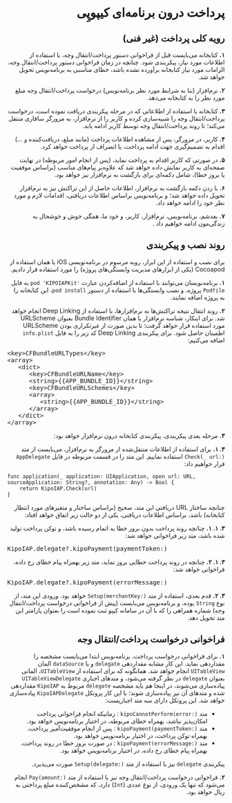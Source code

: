 <h1 dir='rtl'>پرداخت درون برنامه‌ای کیپوپِی</h1>

<h2 dir='rtl'>رویه کلی پرداخت (غیر فنی)</h2>
<p dir='rtl'>
  <b>۱.</b> کتابخانه می‌بایست قبل از فراخوانی دستور پرداخت/انتقال وجه، با استفاده از اطلاعات مورد نیاز، پیکربندی شود. چنانچه در زمان فراخوانی دستور پرداخت/انتقال وجه، الزامات مورد نیاز کتابخانه برآورده نشده باشد، خطای مناسبی به برنامه‌نویس تحویل خواهد شد.
</p>
<p dir='rtl'>
  <b>۲.</b> نرم‌افزار (بنا به شرایط مورد نظر برنامه‌نویس) درخواست پرداخت/انتقال وجه مبلغ مورد نظر را به کتابخانه می‌دهد.
</p>
<p dir='rtl'>
  <b>۳.</b> کتابخانه با استفاده از اطلاعاتی که در مرحله پیکربندی دریافت نموده است، درخواست پرداخت/انتقال وجه را شبیه‌سازی کرده و کاربر را از نرم‌افزار، به مرورگر سافاری منتقل می‌کند؛ تا روند پرداخت/انتقال وجه توسط کاربر ادامه یابد.
</p>
<p dir='rtl'>
  <b>۴.</b> کاربر، در مرورگر، پس از مشاهده اطلاعات پرداخت (مانند مبلغ، دریافت‌کننده و …) اقدام به تصمیم‌گیری جهت ادامه پرداخت، یا انصراف از پرداخت خواهد کرد.
</p>
<p dir='rtl'>
  <b>۵.</b> در صورتی که کاربر اقدام به پرداخت نماید، (پس از انجام امور مربوطه) در نهایت صفحه‌ای به کاربر نمایش داده خواهد شد که علاوه‌بر پیام‌های مناسب (براساس موفقیت یا بروز خطا)، شامل دکمه‌ای برای بازگشت به نرم‌افزار نیز خواهد بود.
</p>
<p dir='rtl'>
  <b>۶.</b> با زدن دکمه بازگشت به نرم‌افزار، اطلاعات حاصل از این تراکنش نیز به نرم‌افزار تحویل داده خواهد شد؛ و برنامه‌نویس براساس اطلاعات دریافتی، اقدامات لازم و مورد نظر خود را ادامه خواهد داد.
</p>
<p dir='rtl'>
  <b>۷.</b> بعدشم، برنامه‌نویس، نرم‌افزار، کاربر، و خود ما، همگی خوش و خوشحال به زندگی‌مون ادامه خواهیم داد
.</p>

<h2 dir='rtl'>روند نصب و پیکربندی</h2>
<p dir='rtl'>
  برای نصب و استفاده از این ابزار، رویه مرسوم در برنامه‌نویسی iOS یا همان استفاده از Cocoapod (یکی از ابزارهای مدیریت وابستگی‌های پروژه) را مورد استفاده قرار دادیم.
</p>
<p dir='rtl'>
  <b>۱.</b> برنامه‌نویسان می‌توانند با استفاده از اضافه‌کردن عبارت <code dir='ltr'>pod 'KIPOIAPKit'</code> به فایل <code dir='ltr'>Podfile</code> پروژه، و نصب وابستگی‌ها با استفاده از دستور <code dir='ltr'>pod install</code>، این کتابخانه را به پروژه اضافه نمایند.
</p>
<p dir='rtl'>
  <b>۲.</b> روند انتقال نتیجه تراکنش‌ها به نرم‌افزارها، با استفاده از Deep Linking انجام خواهد شد. برای اینکار، شناسه نرم‌افزار یا همان Bundle Identifier بعنوان URLScheme مورد استفاده قرار خواهد گرفت؛ تا بدین صورت از غیرتکراری بودن URLScheme اطمینان حاصل شود. برای پیکربندی Deep Linking کد زیر را به فایل <code dir='ltr'>info.plist</code> اضافه می‌کنیم:
</p>

<pre>
&lt;key&gt;CFBundleURLTypes&lt;/key&gt;
&lt;array&gt;
   &lt;dict&gt;
      &lt;key&gt;CFBundleURLName&lt;/key&gt;
      &lt;string&gt;{{APP_BUNDLE_ID}}&lt;/string&gt;
      &lt;key&gt;CFBundleURLSchemes&lt;/key&gt;
      &lt;array&gt;
         &lt;string&gt;{{APP_BUNDLE_ID}}&lt;/string&gt;
      &lt;/array&gt;
   &lt;/dict&gt;
&lt;/array&gt;
</pre>

<p dir='rtl'>
  <b>۳.</b> مرحله بعدی پیکربندی، پیکربندی کتابخانه درون نرم‌افزار خواهد بود:
</p>
<p dir='rtl'>
  <b>۳. ۱.</b> برای استفاده از اطلاعات منتقل‌شده از مرورگر به نرم‌افزار، می‌بایست از متد <code dir='ltr'>Check(_ url:)</code> استفاده نماییم. این متد را در قسمت مربوطه در فایل <code dir='ltr'>AppDelegate</code> قرار خواهیم داد:
</p>

<pre><code>func application(_ application: UIApplication, open url: URL, sourceApplication: String?, annotation: Any) -&gt; Bool {
    return KipoIAP.Check(url)
}
</code></pre>

<p dir='rtl'>
  چنانچه ساختار URL دریافتی این متد، صحیح (براساس ساختار و متغیرهای مورد انتظار کتابخانه) باشد، براساس اطلاعات دریافتی، یکی از دو حالت زیر اتفاق خواهد افتاد:
</p>
<p dir='rtl'>
  <b>۳. ۱. ۱.</b> چنانچه روند پرداخت بدون بروز خطا به اتمام رسیده باشد، و توکن پرداخت تولید شده باشد، متد زیر فراخوانی خواهد شد:
</p>

<pre>KipoIAP.delegate?.kipoPayment(paymentToken:)</pre>

<p dir='rtl'>
  <b>۳. ۱. ۲.</b> چنانچه در روند پرداخت خطایی بروز نماید، متد زیر بهمراه پیام خطای رخ داده، فراخوانی خواهد شد:
</p>

<pre>KipoIAP.delegate?.kipoPayment(errorMessage:)</pre>

<p dir='rtl'>
  <b>۳. ۲.</b> قدم بعدی، استفاده از متد <code dir='ltr'>Setup(merchantKey:)</code> خواهد بود. ورودی این متد، از نوع <code dir='ltr'>String</code> بوده، و برنامه‌نویس می‌بایست (پیش از فراخوانی درخواست پرداخت/انتقال وجه) شماره همراهی را که با آن در سامانه کیپو ثبت نموده است را بعنوان پارامتر این متد تحویل دهد.
</p>

<h2 dir='rtl'>فراخوانی درخواست پرداخت/انتقال وجه</h2>

<p dir='rtl'>
  <b>۱.</b> برای فراخوانی درخواست پرداخت، برنامه‌نویس ابتدا می‌بایست مشخصه   را مقداردهی نماید. این کار مشابه مقداردهی <code dir='ltr'>delegate</code> و یا <code dir='ltr'>dataSource</code> المان <code dir='ltr'>UITableView</code> انجام خواهد شد. همانگونه که برای استفاده از <code dir='ltr'>UITableView</code>، المانی بعنوان <code dir='ltr'>delegate</code> در نظر گرفته می‌شود، و متدهای اجباری <code dir='ltr'>UITableViewDelegate</code> پیاده‌سازی می‌شوند، در اینجا هم باید مشخصه <code dir='ltr'>delegate</code> مربوط به <code dir='ltr'>KipoIAP</code> مقداردهی شده و متدهای آن نیز پیاده‌سازی شوند؛ با این کار پروتکل <code dir='ltr'>KipoIAPDelegate</code> پیاده‌سازی خواهد شد. این پروتکل دارای سه متد اجباریست:
</p>
<ul dir='rtl'>
  <li>متد <code dir='ltr'>kipoCannotPerform(error:)</code> : زمانیکه انجام فراخوانی پرداخت امکان‌پذیر نباشد، بهمراه خطای مربوطه، در اختیار برنامه‌نویس خواهد بود.</li>
  <li>متد <code dir='ltr'>kipoPayment(paymentToken:)</code> : پس از انجام موفقیت‌آمیز پرداخت، بهمراه توکن پرداخت، در اختیار برنامه‌نویس خواهد بود.</li>
  <li>متد <code dir='ltr'>kipoPayment(errorMessage:)</code> : در صورت بروز خطا در روند پرداخت، بهمراه پیام خطای رخ داده، در اختیار برنامه‌نویس خواهد بود.</li>
</ul>
<p dir='rtl'>
  پیکربندی <code dir='ltr'>delegate</code> نیز با استفاده از متد <code dir='ltr'>Setup(delegate:)</code> صورت می‌پذیرد.
</p>

<p dir='rtl'>
  <b>۲.</b> فراخوانی درخواست پرداخت/انتقال وجه نیز با استفاده از متد <code dir='ltr'>Pay(amount:)</code> انجام می‌شود که تنها یک ورودی، از نوع عددی (<code dir='ltr'>Int</code>) دارد، که مشخص‌کننده مبلغ پرداختی به ریال خواهد بود.
</p>